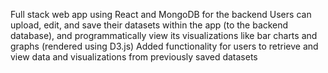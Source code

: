 Full stack web app using React and MongoDB for the backend
Users can upload, edit, and save their datasets within the app (to the backend database), and
programmatically view its visualizations like bar charts and graphs (rendered using D3.js)
Added functionality for users to retrieve and view data and visualizations from previously saved datasets
